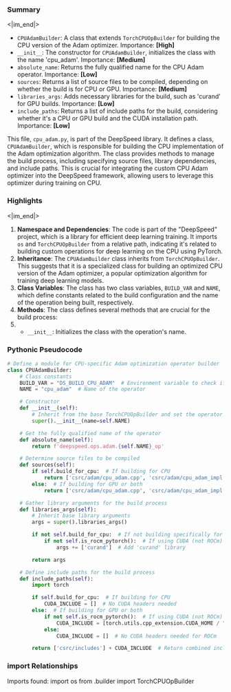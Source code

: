 

### Summary

<|im_end|>

* `CPUAdamBuilder`: A class that extends `TorchCPUOpBuilder` for building the CPU version of the Adam optimizer. Importance: **[High]**
* `__init__`: The constructor for `CPUAdamBuilder`, initializes the class with the name 'cpu_adam'. Importance: **[Medium]**
* `absolute_name`: Returns the fully qualified name for the CPU Adam operator. Importance: **[Low]**
* `sources`: Returns a list of source files to be compiled, depending on whether the build is for CPU or GPU. Importance: **[Medium]**
* `libraries_args`: Adds necessary libraries for the build, such as 'curand' for GPU builds. Importance: **[Low]** 
* `include_paths`: Returns a list of include paths for the build, considering whether it's a CPU or GPU build and the CUDA installation path. Importance: **[Low]**

This file, `cpu_adam.py`, is part of the DeepSpeed library. It defines a class, `CPUAdamBuilder`, which is responsible for building the CPU implementation of the Adam optimization algorithm. The class provides methods to manage the build process, including specifying source files, library dependencies, and include paths. This is crucial for integrating the custom CPU Adam optimizer into the DeepSpeed framework, allowing users to leverage this optimizer during training on CPU.

### Highlights

<|im_end|>

1. **Namespace and Dependencies**: The code is part of the "DeepSpeed" project, which is a library for efficient deep learning training. It imports `os` and `TorchCPUOpBuilder` from a relative path, indicating it's related to building custom operations for deep learning on the CPU using PyTorch.
2. **Inheritance**: The `CPUAdamBuilder` class inherits from `TorchCPUOpBuilder`. This suggests that it is a specialized class for building an optimized CPU version of the Adam optimizer, a popular optimization algorithm for training deep learning models.
3. **Class Variables**: The class has two class variables, `BUILD_VAR` and `NAME`, which define constants related to the build configuration and the name of the operation being built, respectively.
4. **Methods**: The class defines several methods that are crucial for the build process:
5.   - `__init__`: Initializes the class with the operation's name.

### Pythonic Pseudocode

```python
# Define a module for CPU-specific Adam optimization operator builder
class CPUAdamBuilder:
    # Class constants
    BUILD_VAR = "DS_BUILD_CPU_ADAM"  # Environment variable to check if builder should be enabled
    NAME = "cpu_adam"  # Name of the operator

    # Constructor
    def __init__(self):
        # Inherit from the base TorchCPUOpBuilder and set the operator name
        super().__init__(name=self.NAME)

    # Get the fully qualified name of the operator
    def absolute_name(self):
        return f'deepspeed.ops.adam.{self.NAME}_op'

    # Determine source files to be compiled
    def sources(self):
        if self.build_for_cpu:  # If building for CPU
            return ['csrc/adam/cpu_adam.cpp', 'csrc/adam/cpu_adam_impl.cpp']
        else:  # If building for GPU or both
            return ['csrc/adam/cpu_adam.cpp', 'csrc/adam/cpu_adam_impl.cpp', 'csrc/common/custom_cuda_kernel.cu']

    # Gather library arguments for the build process
    def libraries_args(self):
        # Inherit base library arguments
        args = super().libraries_args()

        if not self.build_for_cpu:  # If not building specifically for CPU
            if not self.is_rocm_pytorch():  # If using CUDA (not ROCm)
                args += ['curand']  # Add 'curand' library

        return args

    # Define include paths for the build process
    def include_paths(self):
        import torch

        if self.build_for_cpu:  # If building for CPU
            CUDA_INCLUDE = []  # No CUDA headers needed
        else:  # If building for GPU or both
            if not self.is_rocm_pytorch():  # If using CUDA (not ROCm)
                CUDA_INCLUDE = [torch.utils.cpp_extension.CUDA_HOME / "include"]  # Add CUDA include path
            else:
                CUDA_INCLUDE = []  # No CUDA headers needed for ROCm

        return ['csrc/includes'] + CUDA_INCLUDE  # Return combined include paths
```


### import Relationships

Imports found:
import os
from .builder import TorchCPUOpBuilder